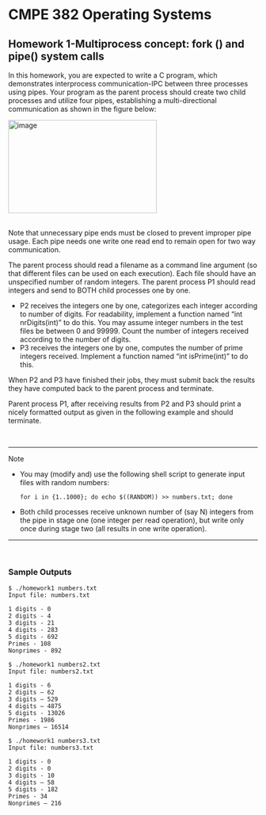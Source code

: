 # CMPE 382 Operating Systems

## Homework 1-Multiprocess concept: fork () and pipe() system calls

In this homework, you are expected to write a C program, which demonstrates interprocess communication-IPC between three processes using pipes. Your program as the parent process should create two child processes and utilize four pipes, establishing a multi-directional communication as shown in the figure below:<br>

<img width="300" height="188" alt="image" src="https://github.com/user-attachments/assets/c5fe5a78-31ff-4e54-9506-83135ff3f458">

<br>
<br>

Note that unnecessary pipe ends must be closed to prevent improper pipe usage. Each pipe needs one write one read end to remain open for two way communication.

The parent process should read a filename as a command line argument (so that different files can be used on each execution). Each file should have an unspecified number of random integers. The parent process P1 should read integers and send to BOTH child processes one by one.

- P2 receives the integers one by one, categorizes each integer according to number of digits. For readability, implement a function named “int nrDigits(int)” to do this. You may assume integer numbers in the test files be between 0 and 99999. Count the number of integers received according to the number of digits.
- P3 receives the integers one by one, computes the number of prime integers received. Implement a function named “int isPrime(int)” to do this.

When P2 and P3 have finished their jobs, they must submit back the results they have computed back to the parent process and terminate.

Parent process P1, after receiving results from P2 and P3 should print a nicely formatted output as given in the following example and should terminate.

<br>

---

> [!NOTE]
> - You may (modify and) use the following shell script to generate input files with random numbers: <br>
>
>       for i in {1..1000}; do echo $((RANDOM)) >> numbers.txt; done
> - Both child processes receive unknown number of (say N) integers from the pipe in stage one (one integer per read operation), but write only once during stage two (all results in one write operation).

---

<br>

### Sample Outputs
```
$ ./homework1 numbers.txt
Input file: numbers.txt

1 digits - 0
2 digits - 4
3 digits - 21
4 digits - 283
5 digits - 692
Primes - 108
Nonprimes - 892
```
```
$ ./homework1 numbers2.txt
Input file: numbers2.txt

1 digits - 6
2 digits – 62
3 digits – 529
4 digits – 4875
5 digits - 13026
Primes - 1986
Nonprimes – 16514
```
```
$ ./homework1 numbers3.txt
Input file: numbers3.txt

1 digits - 0
2 digits - 0
3 digits - 10
4 digits – 58
5 digits - 182
Primes - 34
Nonprimes – 216
```
